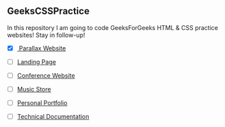 ## GeeksCSSPractice
In this repository I am going to code GeeksForGeeks HTML &amp; CSS practice websites! Stay in follow-up!

* [x] [ Parallax Website]("https://jolly-kalam-23776e.netlify.com/parallaxsite/")
* [ ] [Landing Page]("https://jolly-kalam-23776e.netlify.app/cssgridresponsive/")
* [ ] [Conference Website]("https://jolly-kalam-23776e.netlify.app/styledconferences/")
* [ ] [Music Store]("https://jolly-kalam-23776e.netlify.app/mytunes/")
* [ ] [Personal Portfolio]("https://codepen.io/freeCodeCamp/full/zNBOYG")
* [ ] [Technical Documentation]("https://codepen.io/freeCodeCamp/full/NdrKKL")

